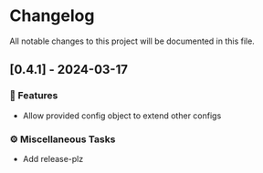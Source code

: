 # Changelog

All notable changes to this project will be documented in this file.

## [0.4.1] - 2024-03-17

### 🚀 Features

- Allow provided config object to extend other configs

### ⚙️ Miscellaneous Tasks

- Add release-plz

<!-- generated by git-cliff -->
